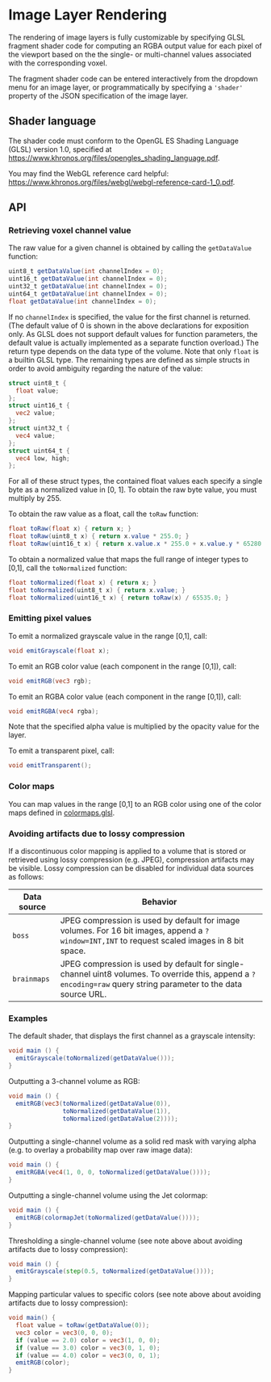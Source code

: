 # Image Layer Rendering

The rendering of image layers is fully customizable by specifying GLSL fragment
shader code for computing an RGBA output value for each pixel of the viewport
based on the the single- or multi-channel values associated with the
corresponding voxel.

The fragment shader code can be entered interactively from the dropdown menu for an image layer, or programmatically by specifying a `'shader'` property of the JSON specification of the image layer.

## Shader language

The shader code must conform to the OpenGL ES Shading Language (GLSL) version 1.0, specified at <https://www.khronos.org/files/opengles_shading_language.pdf>.

You may find the WebGL reference card helpful: <https://www.khronos.org/files/webgl/webgl-reference-card-1_0.pdf>.

## API

### Retrieving voxel channel value

The raw value for a given channel is obtained by calling the `getDataValue` function:

```glsl
uint8_t getDataValue(int channelIndex = 0);
uint16_t getDataValue(int channelIndex = 0);
uint32_t getDataValue(int channelIndex = 0);
uint64_t getDataValue(int channelIndex = 0);
float getDataValue(int channelIndex = 0);
```
If no `channelIndex` is specified, the value for the first channel is returned.  (The default value of 0 is shown in the above declarations for exposition only.  As GLSL does not support default values for function parameters, the default value is actually implemented as a separate function overload.)  The return type depends on the data type of the volume.  Note that only `float` is a builtin GLSL type.  The remaining types are defined as simple structs in order to avoid ambiguity regarding the nature of the value:
```glsl
struct uint8_t {
  float value;
};
struct uint16_t {
  vec2 value;
};
struct uint32_t {
  vec4 value;
};
struct uint64_t {
  vec4 low, high;
};
```
For all of these struct types, the contained float values each specify a single byte as a normalized value in [0, 1].  To obtain the raw byte value, you must multiply by 255.

To obtain the raw value as a float, call the `toRaw` function:
```glsl
float toRaw(float x) { return x; }
float toRaw(uint8_t x) { return x.value * 255.0; }
float toRaw(uint16_t x) { return x.value.x * 255.0 + x.value.y * 65280.0; }
```

To obtain a normalized value that maps the full range of integer types to [0,1], call the `toNormalized` function:
```glsl
float toNormalized(float x) { return x; }
float toNormalized(uint8_t x) { return x.value; }
float toNormalized(uint16_t x) { return toRaw(x) / 65535.0; }
```

### Emitting pixel values

To emit a normalized grayscale value in the range [0,1], call:
```glsl
void emitGrayscale(float x);
```

To emit an RGB color value (each component in the range [0,1]), call:
```glsl
void emitRGB(vec3 rgb);
```

To emit an RGBA color value (each component in the range [0,1]), call:
```glsl
void emitRGBA(vec4 rgba);
```
Note that the specified alpha value is multiplied by the opacity value for the layer.

To emit a transparent pixel, call:
```glsl
void emitTransparent();
```

### Color maps

You can map values in the range [0,1] to an RGB color using one of the color maps defined in
[colormaps.glsl](../webgl/colormaps.glsl).

### Avoiding artifacts due to lossy compression

If a discontinuous color mapping is applied to a volume that is stored or retrieved using lossy compression (e.g. JPEG), compression artifacts may be visible.  Lossy compression can be disabled for individual data sources as follows:

| Data source | Behavior |
| -------- | ------- |
| `boss` | JPEG compression is used by default for image volumes.  For 16 bit images, append a `?window=INT,INT` to request scaled images in 8 bit space. |
| `brainmaps` | JPEG compression is used by default for single-channel uint8 volumes.  To override this, append a `?encoding=raw` query string parameter to the data source URL. |

### Examples

The default shader, that displays the first channel as a grayscale intensity:
```glsl
void main () {
  emitGrayscale(toNormalized(getDataValue()));
}
```

Outputting a 3-channel volume as RGB:
```glsl
void main () {
  emitRGB(vec3(toNormalized(getDataValue(0)),
               toNormalized(getDataValue(1)),
               toNormalized(getDataValue(2))));
}
```

Outputting a single-channel volume as a solid red mask with varying alpha (e.g. to overlay a probability map over raw image data):
```glsl
void main () {
  emitRGBA(vec4(1, 0, 0, toNormalized(getDataValue())));
}
```

Outputting a single-channel volume using the Jet colormap:
```glsl
void main () {
  emitRGB(colormapJet(toNormalized(getDataValue())));
}
```

Thresholding a single-channel volume (see note above about avoiding artifacts due to lossy compression):
```glsl
void main () {
  emitGrayscale(step(0.5, toNormalized(getDataValue())));
}
```

Mapping particular values to specific colors (see note above about avoiding artifacts due to lossy compression):
```glsl
void main() {
  float value = toRaw(getDataValue(0));
  vec3 color = vec3(0, 0, 0);
  if (value == 2.0) color = vec3(1, 0, 0);
  if (value == 3.0) color = vec3(0, 1, 0);
  if (value == 4.0) color = vec3(0, 0, 1);
  emitRGB(color);
}
```
